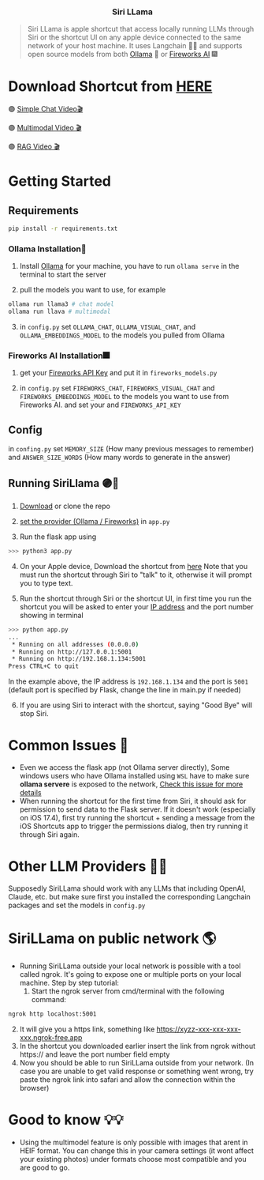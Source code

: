 <div align = "center">
</h1>

<h3>
Siri LLama
</h3>
</div>

> Siri LLama is apple shortcut that access locally running LLMs through Siri or the shortcut UI on any apple device connected to the same network of your host machine. It uses Langchain 🦜🔗 and supports open source models from both [Ollama](https://ollama.com/) 🦙 or [Fireworks AI](https://fireworks.ai/) 🎆

# Download Shortcut from [HERE](https://www.icloud.com/shortcuts/fd032a4e75cc4d81a6f9a742053d4c18)

🟣 [Simple Chat Video🎬](https://twitter.com/0ssamaak0/status/1772356905064665530)

🟣 [Multimodal Video 🎬](https://twitter.com/0ssamaak0/status/1782462691291890148)

🟣 [RAG Video 🎬](https://x.com/0ssamaak0/status/1825662881284653149)

# Getting Started
## Requirements

```bash
pip install -r requirements.txt
```

### Ollama Installation🦙
1. Install [Ollama](https://ollama.com/) for your machine, you have to run `ollama serve` in the terminal to start the server

2. pull the models you want to use, for example
```bash
ollama run llama3 # chat model
ollama run llava # multimodal
```

3. in `config.py` set `OLLAMA_CHAT`, `OLLAMA_VISUAL_CHAT`, and `OLLAMA_EMBEDDINGS_MODEL` to the models you pulled from Ollama
### Fireworks AI Installation🎆

1. get your [Fireworks API Key](http://fireworks.ai/) and put it in `fireworks_models.py`

2. in `config.py` set `FIREWORKS_CHAT`, `FIREWORKS_VISUAL_CHAT` and `FIREWORKS_EMBEDDINGS_MODEL` to the models you want to use from Fireworks AI. and set your and `FIREWORKS_API_KEY` 

## Config
in `confing.py` set `MEMORY_SIZE` (How many previous messages to remember) and `ANSWER_SIZE_WORDS` (How many words to generate in the answer)

## Running SiriLlama 🟣🦙

1. [Download](https://github.com/0ssamaak0/SiriLLama/archive/refs/heads/main.zip) or clone the repo 

2. [set the provider (Ollama / Fireworks)](https://github.com/0ssamaak0/SiriLLama/blob/d07ff97a0eb07db08601e5e3fe0254c6f05aee50/app.py#L18) in `app.py` 

3. Run the flask app using
```bash
>>> python3 app.py
```

4. On your Apple device, Download the shortcut from [here](https://www.icloud.com/shortcuts/fd032a4e75cc4d81a6f9a742053d4c18)
   Note that you must run the shortcut through Siri to "talk" to it, otherwise it will prompt you to type text.

5. Run the shortcut through Siri or the shortcut UI, in first time you run the shortcut you will be asked to enter your [IP address](https://stackoverflow.com/a/15864222) and the port number showing in terminal
```bash
>>> python app.py
...
 * Running on all addresses (0.0.0.0)
 * Running on http://127.0.0.1:5001
 * Running on http://192.168.1.134:5001
Press CTRL+C to quit
```
In the example above, the IP address is `192.168.1.134` and the port is `5001` (default port is specified by Flask, change the line in main.py if needed)

6. If you are using Siri to interact with the shortcut, saying "Good Bye" will stop Siri.



# Common Issues 🐞
- Even we access the flask app (not Ollama server directly), Some windows users who have Ollama installed using `WSL` have to make sure **ollama servere** is exposed to the network, [Check this issue for more details](https://github.com/ollama/ollama/issues/1431)
- When running the shortcut for the first time from Siri, it should ask for permission to send data to the Flask server.
  If it doesn't work (especially on iOS 17.4), first try running the shortcut + sending a message from the iOS Shortcuts app to trigger the permissions dialog, then try running it through Siri again.

# Other LLM Providers 🤖🤖
Supposedly SiriLLama should work with any LLMs that including OpenAI, Claude, etc. but make sure first you installed the corresponding Langchain packages and set the models in `config.py`

# SiriLLama on public network 🌎
- Running SiriLLama outside your local network is possible with a tool called ngrok. It's going to expose one or multiple ports on your local machine. Step by step tutorial:
  1. Start the ngrok server from cmd/terminal with the following command:
```bash
ngrok http localhost:5001
```
  2. It will give you a https link, something like https://xyzz-xxx-xxx-xxx-xxx.ngrok-free.app
  3. In the shortcut you downloaded earlier insert the link from ngrok without https:// and leave the port number field empty
  4. Now you should be able to run SiriLLama outside from your network. (In case you are unable to get valid response or something went wrong, try paste the ngrok link into safari and allow the connection within the browser)

# Good to know 💡💡
- Using the multimodel feature is only possible with images that arent in HEIF format. You can change this in your camera settings (it wont affect your existing photos) under formats choose most compatible and you are good to go.
